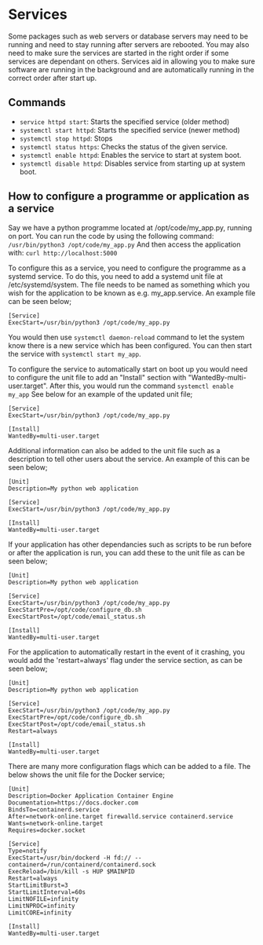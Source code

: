# Services
Some packages such as web servers or database servers may need to be running and need to stay running after servers are rebooted. You may also need to make sure the services are started in the right order if some services are dependant on others. Services aid in allowing you to make sure software are running in the background and are automatically running in the correct order after start up.

## Commands
- `service httpd start`: Starts the specified service (older method)
- `systemctl start httpd`: Starts the specified service (newer method)
- `systemctl stop httpd`: Stops 
- `systemctl status https`: Checks the status of the given service.
- `systemctl enable httpd`: Enables the service to start at system boot.
- `systemctl disable httpd`: Disables service from starting up at system boot.

## How to configure a programme or application as a service
Say we have a python programme located at /opt/code/my_app.py, running on port. You can run the code by using the following command:
`/usr/bin/python3 /opt/code/my_app.py`
And then access the application with:
`curl http://localhost:5000`

To configure this as a service, you need to configure the programme as a systemd service. To do this, you need to add a systemd unit file at /etc/systemd/system. The file needs to be named as something which you wish for the application to be known as e.g. my_app.service. An example file can be seen below;

```
[Service]
ExecStart=/usr/bin/python3 /opt/code/my_app.py
```

You would then use `systemctl daemon-reload` command to let the system know there is a new service which has been configured. You can then start the service with `systemctl start my_app`.

To configure the service to automatically start on boot up you would need to configure the unit file to add an "Install" section with "WantedBy-multi-user.target". After this, you would run the command `systemctl enable my_app` See below for an example of the updated unit file;

```
[Service]
ExecStart=/usr/bin/python3 /opt/code/my_app.py

[Install]
WantedBy=multi-user.target
```

Additional information can also be added to the unit file such as a description to tell other users about the service. An example of this can be seen below;

```
[Unit]
Description=My python web application

[Service]
ExecStart=/usr/bin/python3 /opt/code/my_app.py

[Install]
WantedBy=multi-user.target
```

If your application has other dependancies such as scripts to be run before or after the application is run, you can add these to the unit file as can be seen below;

```
[Unit]
Description=My python web application

[Service]
ExecStart=/usr/bin/python3 /opt/code/my_app.py
ExecStartPre=/opt/code/configure_db.sh
ExecStartPost=/opt/code/email_status.sh

[Install]
WantedBy=multi-user.target
```

For the application to automatically restart in the event of it crashing, you would add the 'restart=always' flag under the service section, as can be seen below;

```
[Unit]
Description=My python web application

[Service]
ExecStart=/usr/bin/python3 /opt/code/my_app.py
ExecStartPre=/opt/code/configure_db.sh
ExecStartPost=/opt/code/email_status.sh
Restart=always

[Install]
WantedBy=multi-user.target
```

There are many more configuration flags which can be added to a file. The below shows the unit file for the Docker service;

```
[Unit]
Description=Docker Application Container Engine
Documentation=https://docs.docker.com
BindsTo=containerd.service
After=network-online.target firewalld.service containerd.service
Wants=network-online.target
Requires=docker.socket

[Service]
Type=notify
ExecStart=/usr/bin/dockerd -H fd:// --containerd=/run/containerd/containerd.sock
ExecReload=/bin/kill -s HUP $MAINPID
Restart=always
StartLimitBurst=3
StartLimitInterval=60s
LimitNOFILE=infinity
LimitNPROC=infinity
LimitCORE=infinity

[Install]
WantedBy=multi-user.target
```